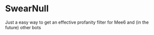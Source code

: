 # SwearNull
Just a easy way to get an effective profanity filter for Mee6 and (in the future) other bots
